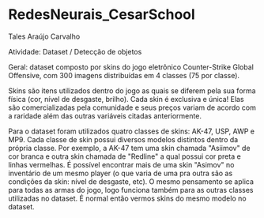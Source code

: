 # RedesNeurais_CesarSchool

Tales Araújo Carvalho

Atividade: Dataset / Detecção de objetos

Geral: dataset composto por skins do jogo eletrônico Counter-Strike Global Offensive, com 300 imagens distribuídas em 4 classes (75 por classe).

Skins são itens utilizados dentro do jogo as quais se diferem pela sua forma física (cor, nível de desgaste, brilho). Cada skin é exclusiva e única! Elas são comercializadas pela comunidade e seus preços variam de acordo com a raridade além das outras variáveis citadas anteriormente.

Para o dataset foram utilizados quatro classes de skins: AK-47, USP, AWP e MP9.
Cada classe de skin possui diversos modelos distintos dentro da própria classe. Por exemplo, a AK-47 tem uma skin chamada "Asiimov" de cor branca e outra skin chamada de "Redline" a qual possui cor preta e linhas vermelhas. É possível encontrar mais de uma skin "Asimov" no inventário de um mesmo player (o que varia de uma pra outra são as condições da skin: nível de desgaste, etc). O mesmo pensamento se aplica para todas as armas do jogo, logo funciona também para as outras classes utilizadas no dataset. É normal então vermos skins do mesmo modelo no dataset.

